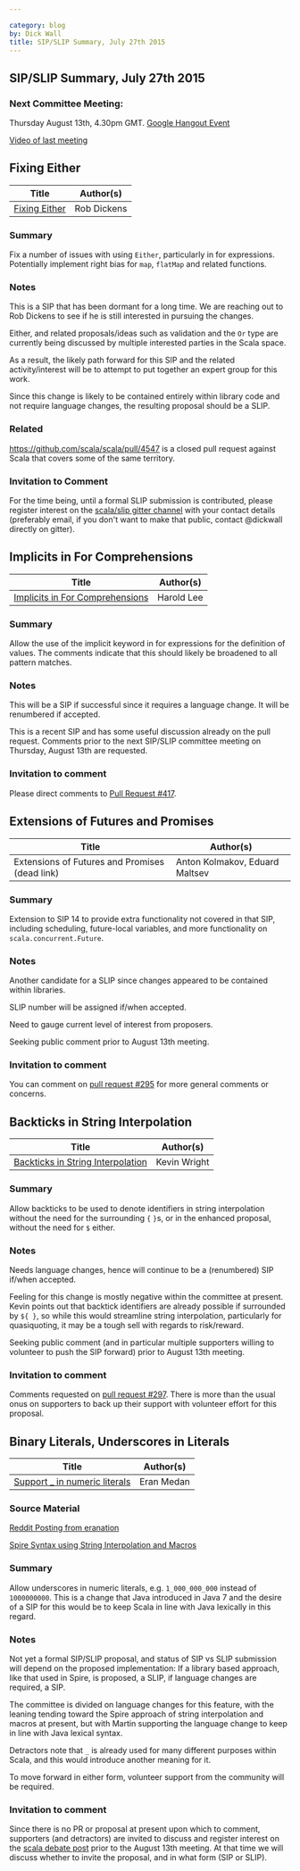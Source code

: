 ```yaml
---

category: blog
by: Dick Wall
title: SIP/SLIP Summary, July 27th 2015
---
```


## SIP/SLIP Summary, July 27th 2015

### Next Committee Meeting:

Thursday August 13th, 4.30pm GMT. [Google Hangout Event](https://plus.google.com/u/1/events/cfh933nkhhq0pe7h23c9v4csk6o)

[Video of last meeting](https://www.youtube.com/watch?v=ndkT5qHZHI0)

## Fixing Either

| Title          | Author(s)          |
|----------------|--------------------|
| [Fixing Either](https://github.com/robcd/scala.github.com/blob/master/sips/pending/_posts/2012-06-29-fixing-either.md) | Rob Dickens |

### Summary

Fix a number of issues with using `Either`, particularly in for expressions. Potentially implement right bias for `map`, `flatMap` and related functions.

### Notes

This is a SIP that has been dormant for a long time. We are reaching out to Rob Dickens to see if he is still interested in pursuing the changes.

Either, and related proposals/ideas such as validation and the `Or` type are currently being discussed by multiple interested parties in the Scala space.

As a result, the likely path forward for this SIP and the related activity/interest will be to attempt to put together an expert group for this work.

Since this change is likely to be contained entirely within library code and not require language changes, the resulting proposal should be a SLIP.

### Related

https://github.com/scala/scala/pull/4547 is a closed pull request against Scala that covers some of the same territory.

### Invitation to Comment

For the time being, until a formal SLIP submission is contributed, please register interest
on the [scala/slip gitter channel](https://gitter.im/scala/slip) with your contact details (preferably email, if you don't want to make that public, contact @dickwall directly on gitter).

## Implicits in For Comprehensions

| Title          | Author(s)          |
|----------------|--------------------|
| [Implicits in For Comprehensions](https://github.com/scala/scala.github.com/pull/417) | Harold Lee |

### Summary

Allow the use of the implicit keyword in for expressions for the definition of
values. The comments indicate that this should likely be broadened to all pattern matches.

### Notes

This will be a SIP if successful since it requires a language change. It will be renumbered
if accepted.

This is a recent SIP and has some useful discussion already on the pull request. Comments prior to the next SIP/SLIP committee meeting on Thursday, August 13th are requested.

### Invitation to comment

Please direct comments to [Pull Request #417](https://github.com/scala/scala.github.com/pull/417).

## Extensions of Futures and Promises

| Title          | Author(s)          |
|----------------|--------------------|
| Extensions of Futures and Promises (dead link) | Anton Kolmakov, Eduard Maltsev |

### Summary

Extension to SIP 14 to provide extra functionality not covered in that SIP, including scheduling, future-local variables, and more functionality on `scala.concurrent.Future`.

### Notes

Another candidate for a SLIP since changes appeared to be contained within libraries.

SLIP number will be assigned if/when accepted.

Need to gauge current level of interest from proposers.

Seeking public comment prior to August 13th meeting.

### Invitation to comment

You can comment on [pull request #295](https://github.com/scala/scala.github.com/pull/295) for more general comments or concerns.

<!-- the proposal document was deleted: https://docs.google.com/document/d/1Vza2-B3FzgtleX8RNs6rqRbhOn9jotrUfFB77h0DIGU/edit?hl=en_US#heading=h.bu8cg3api4vx -->

## Backticks in String Interpolation

| Title          | Author(s)          |
|----------------|--------------------|
| [Backticks in String Interpolation](https://github.com/scala/scala.github.com/pull/297/) | Kevin Wright |

### Summary

Allow backticks to be used to denote identifiers in string interpolation without the need for the surrounding `{` `}`s, or in the enhanced proposal, without the need for `$` either.

### Notes

Needs language changes, hence will continue to be a (renumbered) SIP if/when accepted.

Feeling for this change is mostly negative within the committee at present. Kevin points out that backtick identifiers are already possible if surrounded by `${ }`, so while this would streamline string interpolation, particularly for quasiquoting, it may be a tough sell with regards to risk/reward.

Seeking public comment (and in particular multiple supporters willing to volunteer to push the SIP forward) prior to August 13th meeting.

### Invitation to comment

Comments requested on [pull request #297](https://github.com/scala/scala.github.com/pull/297/). There is more than the usual onus on supporters to back up their support with volunteer effort for this proposal.


## Binary Literals, Underscores in Literals

| Title          | Author(s)          |
|----------------|--------------------|
| [Support _ in numeric literals](https://groups.google.com/forum/#!msg/scala-debate/4-CE9Lpf6CM/UJrhS9cyYcgJ) | Eran Medan |

### Source Material

[Reddit Posting from eranation](https://www.reddit.com/r/scala/comments/3aqlhu/is_there_a_voting_mechanism_for_new_scala_features/)

[Spire Syntax using String Interpolation and Macros](https://github.com/non/spire#syntax)

### Summary

Allow underscores in numeric literals, e.g. `1_000_000_000` instead of `1000000000`. This is a change that Java introduced in Java 7 and the desire of a SIP for this would be to keep Scala in line with Java lexically in this regard.

### Notes

Not yet a formal SIP/SLIP proposal, and status of SIP vs SLIP submission will depend on the proposed implementation: If a library based approach, like that used in Spire, is proposed, a SLIP, if language changes are required, a SIP.

The committee is divided on language changes for this feature, with the leaning tending toward the Spire approach of string interpolation and macros at present, but with Martin supporting the language change to keep in line with Java lexical syntax.

Detractors note that `_` is already used for many different purposes within Scala, and this would introduce another meaning for it.

To move forward in either form, volunteer support from the community will be required.

### Invitation to comment

Since there is no PR or proposal at present upon which to comment, supporters (and detractors) are invited to discuss and register interest on the [scala debate post](https://groups.google.com/forum/#!msg/scala-debate/4-CE9Lpf6CM/UJrhS9cyYcgJ) prior to the August 13th meeting. At that time we will discuss whether to invite the proposal, and in what form (SIP or SLIP).
